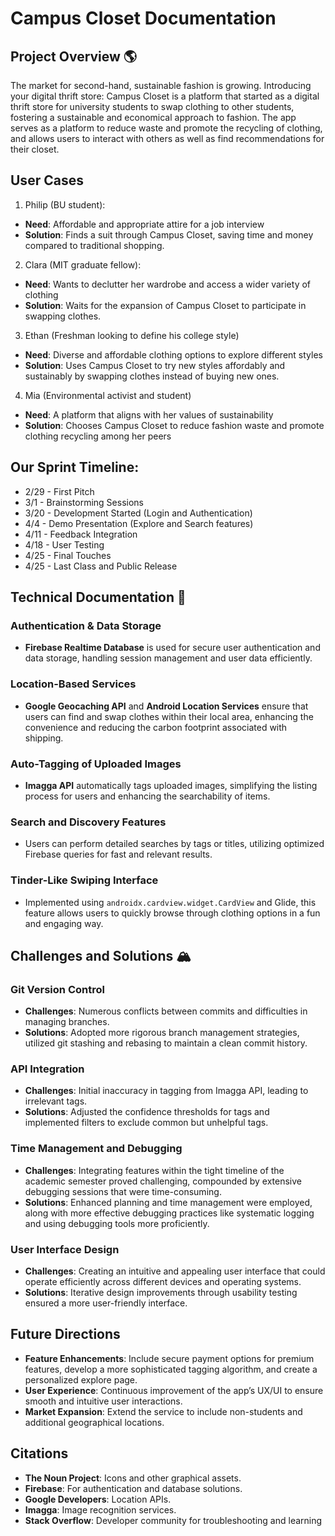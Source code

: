 # Campus Closet Documentation

## Project Overview 🌎
The market for second-hand, sustainable fashion is growing. Introducing your digital thrift store: Campus Closet is a platform that started as a digital thrift store for university students to swap clothing to other students, fostering a sustainable and economical approach to fashion. The app serves as a platform to reduce waste and promote the recycling of clothing, and allows users to interact with others as well as find recommendations for their closet.

## User Cases
1) Philip (BU student):
- **Need**: Affordable and appropriate attire for a job interview
- **Solution**: Finds a suit through Campus Closet, saving time and money compared to
traditional shopping.

2) Clara (MIT graduate fellow):
- **Need**: Wants to declutter her wardrobe and access a wider variety of clothing
- **Solution**: Waits for the expansion of Campus Closet to participate in swapping clothes.

3) Ethan (Freshman looking to define his college style)
- **Need**: Diverse and affordable clothing options to explore different styles
- **Solution**: Uses Campus Closet to try new styles affordably and sustainably by swapping
clothes instead of buying new ones.

4) Mia (Environmental activist and student)
- **Need**: A platform that aligns with her values of sustainability
- **Solution**: Chooses Campus Closet to reduce fashion waste and promote clothing recycling
among her peers

## Our Sprint Timeline: 
- 2/29 - First Pitch
- 3/1 - Brainstorming Sessions
- 3/20 - Development Started (Login and Authentication)
- 4/4 - Demo Presentation (Explore and Search features)
- 4/11 - Feedback Integration
- 4/18 - User Testing
- 4/25 - Final Touches
- 4/25 - Last Class and Public Release

## Technical Documentation 🔧

### Authentication & Data Storage
- **Firebase Realtime Database** is used for secure user authentication and data storage,
handling session management and user data efficiently.
### Location-Based Services
- **Google Geocaching API** and **Android Location Services** ensure that users can find and
swap clothes within their local area, enhancing the convenience and reducing the carbon
footprint associated with shipping.
### Auto-Tagging of Uploaded Images
- **Imagga API** automatically tags uploaded images, simplifying the listing process for users
and enhancing the searchability of items.
### Search and Discovery Features
- Users can perform detailed searches by tags or titles, utilizing optimized Firebase queries for
fast and relevant results.
### Tinder-Like Swiping Interface
- Implemented using `androidx.cardview.widget.CardView` and Glide, this feature allows users
to quickly browse through clothing options in a fun and engaging way.

## Challenges and Solutions 🏔️
### Git Version Control
- **Challenges**: Numerous conflicts between commits and difficulties in managing branches.
- **Solutions**: Adopted more rigorous branch management strategies, utilized git stashing and
rebasing to maintain a clean commit history.
### API Integration
- **Challenges**: Initial inaccuracy in tagging from Imagga API, leading to irrelevant tags.
- **Solutions**: Adjusted the confidence thresholds for tags and implemented filters to exclude
common but unhelpful tags.
### Time Management and Debugging
- **Challenges**: Integrating features within the tight timeline of the academic semester proved
challenging, compounded by extensive debugging sessions that were time-consuming.
- **Solutions**: Enhanced planning and time management were employed, along with more
effective debugging practices like systematic logging and using debugging tools more
proficiently.
### User Interface Design
- **Challenges**: Creating an intuitive and appealing user interface that could operate efficiently
across different devices and operating systems.
- **Solutions**: Iterative design improvements through usability testing ensured a more
user-friendly interface.

## Future Directions
- **Feature Enhancements**: Include secure payment options for premium features, develop a
more sophisticated tagging algorithm, and create a personalized explore page.
- **User Experience**: Continuous improvement of the app’s UX/UI to ensure smooth and
intuitive user interactions.
- **Market Expansion**: Extend the service to include non-students and additional geographical
locations.

## Citations
- **The Noun Project**: Icons and other graphical assets.
- **Firebase**: For authentication and database solutions.
- **Google Developers**: Location APIs.
- **Imagga**: Image recognition services.
- **Stack Overflow**: Developer community for troubleshooting and learning




